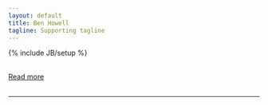 ```yaml
---
layout: default
title: Ben Howell
tagline: Supporting tagline
---
```

{% include JB/setup %}
<br/>
<br/>

<div class="intro">

<div class="intro-txt">
<!-- <h3><a href="{{ post.url }}">{{ post.title }}</a></h3><p><strong>{{ post.date | date: "%B %e, %Y" }}</strong><br> -->
<!-- {{ post.content | strip_html | truncatewords:40 }}<br> -->
<a href="{{ post.url }}">Read more</a>
</div>

<div class="intro-img-border">
<div class="intro-img-bevel">
<!--<div class="intro-img-sml">
<img class="intro-img-small" src="{{ASSET_PATH}}/bootstrap/img/eventbus_250.jpg"/>
</div>-->
</div>
</div>

</div>
<!-- </div> -->
<br/><hr>